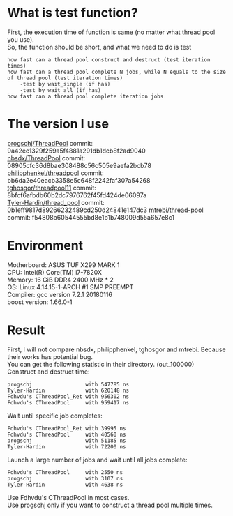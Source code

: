 # What is test function?
First, the execution time of function is same (no matter what thread pool you use).<br>
So, the function should be short, and what we need to do is test

	how fast can a thread pool construct and destruct (test iteration times)
	how fast can a thread pool complete N jobs, while N equals to the size of thread pool (test iteration times)
		-test by wait_single (if has)
		-test by wait_all (if has)
	how fast can a thread pool complete iteration jobs
# The version I use
[progschj/ThreadPool](https://github.com/progschj/ThreadPool) commit: 9a42ec1329f259a5f4881a291db1dcb8f2ad9040<br>
[nbsdx/ThreadPool](https://github.com/nbsdx/ThreadPool) commit: 08905cfc36d8bae308488c56c505e9aefa2bcb78<br>
[philipphenkel/threadpool](https://github.com/philipphenkel/threadpool) commit: bb6da2e40eacb3358e5c648f2242faf307a54268<br>
[tghosgor/threadpool11](https://github.com/tghosgor/threadpool11) commit: 8bfcf6afbdb60b2dc7976762f45fd424de06097a<br>
[Tyler-Hardin/thread_pool](https://github.com/Tyler-Hardin/thread_pool) commit: 0b1eff9817d89266232489cd250d24841e147dc3
[mtrebi/thread-pool](https://github.com/mtrebi/thread-pool) commit: f54808b60544555bd8e1b1b748009d55a657e8c1
# Environment
Motherboard: ASUS TUF X299 MARK 1<br>
CPU: Intel(R) Core(TM) i7-7820X<br>
Memory: 16 GiB DDR4 2400 MHz * 2<br>
OS: Linux 4.14.15-1-ARCH #1 SMP PREEMPT<br>
Compiler: gcc version 7.2.1 20180116<br>
boost version: 1.66.0-1
# Result
First, I will not compare nbsdx, philipphenkel, tghosgor and mtrebi. Because their works has potential bug.<br>
You can get the following statistic in their directory. (out_100000)<br>
Construct and destruct time:

	progschj                 with 547785 ns
	Tyler-Hardin             with 620148 ns
	Fdhvdu's CThreadPool_Ret with 956302 ns
	Fdhvdu's CThreadPool     with 959417 ns
Wait until specific job completes:

	Fdhvdu's CThreadPool_Ret with 39995 ns
	Fdhvdu's CThreadPool     with 40560 ns
	progschj                 with 51185 ns
	Tyler-Hardin             with 72200 ns
Launch a large number of jobs and wait until all jobs complete:

	Fdhvdu's CThreadPool     with 2550 ns
	progschj                 with 3107 ns
	Tyler-Hardin             with 4638 ns
Use Fdhvdu's CThreadPool in most cases.<br>
Use progschj only if you want to construct a thread pool multiple times.